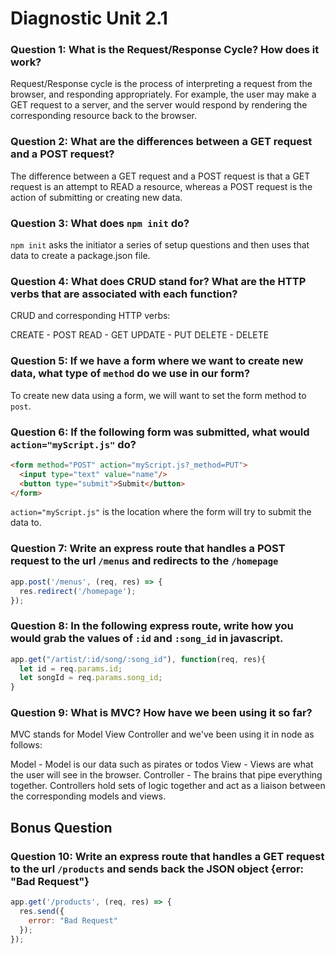 # Diagnostic Unit 2.1

### Question 1: What is the Request/Response Cycle?  How does it work?

Request/Response cycle is the process of interpreting a request from the browser, and responding appropriately.
For example, the user may make a GET request to a server, and the server would respond by rendering the corresponding resource back to the browser.  

### Question 2: What are the differences between a GET request and a POST request?

The difference between a GET request and a POST request is that a GET request is an attempt to READ a resource, whereas a POST request is the action of submitting or creating new data.

### Question 3: What does `npm init` do?

`npm init` asks the initiator a series of setup questions and then uses that data to create a package.json file.

### Question 4: What does CRUD stand for?  What are the HTTP verbs that are associated with each function?

CRUD and corresponding HTTP verbs:

CREATE - POST
READ - GET
UPDATE - PUT
DELETE - DELETE

### Question 5: If we have a form where we want to create new data, what type of `method` do we use in our form?  

To create new data using a form, we will want to set the form method to `post`.

### Question 6: If the following form was submitted, what would `action="myScript.js"` do?

```html
<form method="POST" action="myScript.js?_method=PUT">
  <input type="text" value="name"/>
  <button type="submit">Submit</button>
</form>
```
`action="myScript.js"` is the location where the form will try to submit the data to.

### Question 7: Write an express route that handles a POST request to the url `/menus` and redirects to the `/homepage`
```js
app.post('/menus', (req, res) => {
  res.redirect('/homepage');
});
```
### Question 8: In the following express route, write how you would grab the values of `:id` and `:song_id` in javascript.

```js
app.get("/artist/:id/song/:song_id"), function(req, res){
  let id = req.params.id;
  let songId = req.params.song_id;
}
```

### Question 9: What is MVC? How have we been using it so far?

MVC stands for Model View Controller and we've been using it in node as follows:

Model - Model is our data such as pirates or todos
View - Views are what the user will see in the browser.
Controller - The brains that pipe everything together. Controllers hold sets of logic together and act as a liaison between the corresponding models and views.

## Bonus Question

### Question 10: Write an express route that handles a GET request to the url `/products` and sends back the JSON object {error: "Bad Request"}

```js
app.get('/products', (req, res) => {
  res.send({
    error: "Bad Request"
  });
});
```
